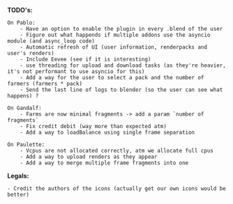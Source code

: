 **TODO's:**

    On Pablo:
        - Have an option to enable the plugin in every .blend of the user
        - Figure out what happends if multiple addons use the asyncio module (and async_loop code)
        - Automatic refresh of UI (user information, renderpacks and user's renders)
        - Include Eevee (see if it is interesting)
        - use threading for upload and download tasks (as they're heavier, it's not performant to use asyncio for this)
        - Add a way for the user to select a pack and the number of farmers (farmers * pack)
        - Send the last line of logs to blender (so the user can see what happens) ?

    On Gandalf:
        - Farms are now minimal fragments -> add a param `number of fragments`
        - Fix credit debit (way more than expected atm)
        - Add a way to loadBalance using single frame separation

    On Paulette:
        - Vcpus are not allocated correctly, atm we allocate full cpus
        - Add a way to upload renders as they appear
        - Add a way to merge multiple frame fragments into one

**Legals:**

    - Credit the authors of the icons (actually get our own icons would be better)